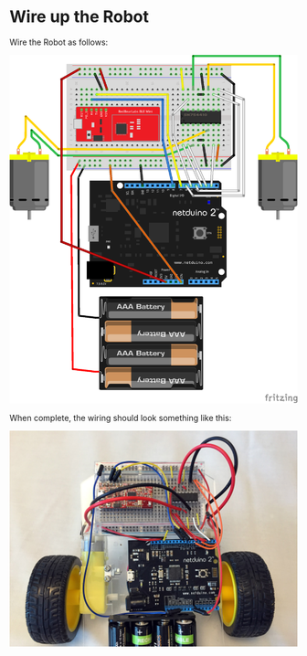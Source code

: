 # Wire up the Robot

Wire the Robot as follows:

![](Images/Wiring_Diagram.png)

When complete, the wiring should look something like this:

![](Images/Wiring_Actual_Small.jpg)